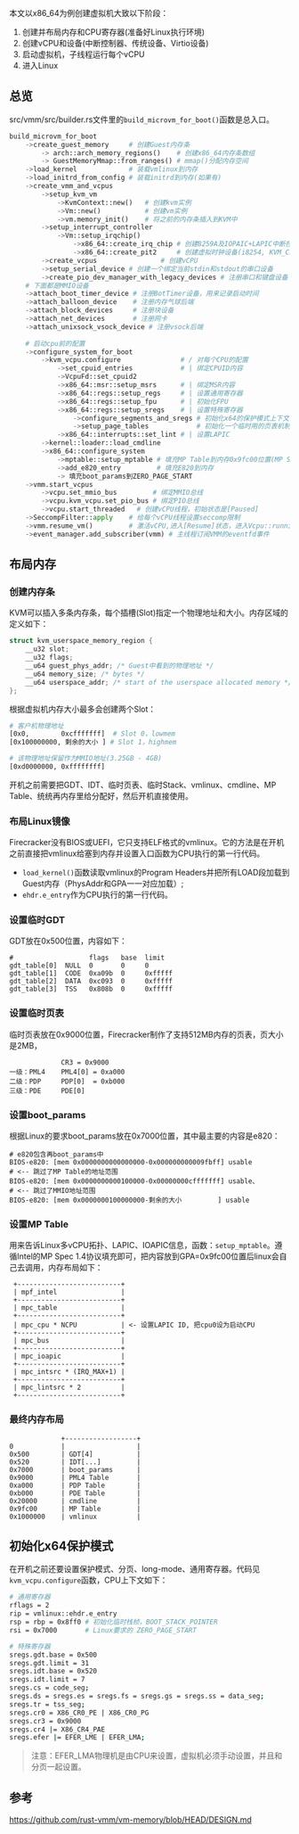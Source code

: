 本文以x86_64为例创建虚拟机大致以下阶段：

1. 创建并布局内存和CPU寄存器(准备好Linux执行环境)
2. 创建vCPU和设备(中断控制器、传统设备、Virtio设备)
3. 启动虚拟机，子线程运行每个vCPU
4. 进入Linux

## 总览

src/vmm/src/builder.rs文件里的`build_microvm_for_boot()`函数是总入口。

```python
build_microvm_for_boot
	->create_guest_memory     # 创建Guest内存条
		-> arch::arch_memory_regions()    # 创建x86_64内存条数组
		-> GuestMemoryMmap::from_ranges() # mmap()分配内存空间
	->load_kernel             # 装载vmlinux到内存
	->load_initrd_from_config # 装载initrd到内存(如果有)
	->create_vmm_and_vcpus
		->setup_kvm_vm
			->KvmContext::new()   # 创建kvm实例
			->Vm::new()           # 创建vm实例
			->vm.memory_init()    # 将之前的内存条插入到KVM中
		->setup_interrupt_controller
			->Vm::setup_irqchip()
		    	->x86_64::create_irq_chip # 创建8259A及IOPAIC+LAPIC中断控制器
		    	->x86_64::create_pit2     # 创建虚拟时钟设备(i8254, KVM_CREATE_PIT2)
		->create_vcpus                # 创建vCPU
		->setup_serial_device # 创建一个绑定当前stdin和stdout的串口设备
		->create_pio_dev_manager_with_legacy_devices # 注册串口和键盘设备
	# 下面都是MMIO设备
	->attach_boot_timer_device # 注册BotTimer设备，用来记录启动时间
	->attach_balloon_device    # 注册内存气球后端
	->attach_block_devices     # 注册块设备
	->attach_net_devices       # 注册网卡
	->attach_unixsock_vsock_device # 注册vsock后端
	
	# 启动cpu前的配置
	->configure_system_for_boot
		->kvm_vcpu.configure               # / 对每个CPU的配置
		    ->set_cpuid_entries            # | 绑定CPUID内容
		    ->VcpuFd::set_cpuid2
		    ->x86_64::msr::setup_msrs      # | 绑定MSR内容
		    ->x86_64::regs::setup_regs     # | 设置通用寄存器
		    ->x86_64::regs::setup_fpu      # | 初始化FPU
		    ->x86_64::regs::setup_sregs    # | 设置特殊寄存器
		        ->configure_segments_and_sregs # 初始化x64的保护模式上下文
		        ->setup_page_tables            # 初始化一个临时用的页表机制
		    ->x86_64::interrupts::set_lint # | 设置LAPIC
		->kernel::loader::load_cmdline
		->x86_64::configure_system
		    ->mptable::setup_mptable # 填充MP Table到内存0x9fc00位置(MP Spec v1.4)
		    ->add_e820_entry         # 填充E820到内存
		    -> 填充boot_params到ZERO_PAGE_START
	->vmm.start_vcpus
		->vcpu.set_mmio_bus         # 绑定MMIO总线
		->vcpu.kvm_vcpu.set_pio_bus # 绑定PIO总线
		->vcpu.start_threaded   # 创建vCPU线程，初始状态是[Paused]
	->SeccompFilter::apply    # 给每个vCPU线程设置seccomp限制
	->vmm.resume_vm()         # 激活vCPU,进入[Resume]状态，进入Vcpu::running()
	->event_manager.add_subscriber(vmm) # 主线程订阅VMM的eventfd事件
```
## 布局内存

### 创建内存条

KVM可以插入多条内存条，每个插槽(Slot)指定一个物理地址和大小。内存区域的定义如下：

```c
struct kvm_userspace_memory_region {
	__u32 slot;
	__u32 flags;
	__u64 guest_phys_addr; /* Guest中看到的物理地址 */
	__u64 memory_size; /* bytes */
	__u64 userspace_addr; /* start of the userspace allocated memory */
};
```

根据虚拟机内存大小最多会创建两个Slot：

```sh
# 客户机物理地址
[0x0,        0xcfffffff]  # Slot 0，lowmem
[0x100000000, 剩余的大小 ] # Slot 1，highmem

# 该物理地址保留作为MMIO地址(3.25GB - 4GB)
[0xd0000000, 0xffffffff] 
```

开机之前需要把GDT、IDT、临时页表、临时Stack、vmlinux、cmdline、MP Table、统统再内存里给分配好，然后开机直接使用。

### 布局Linux镜像

Firecracker没有BIOS或UEFI，它只支持ELF格式的vmlinux。它的方法是在开机之前直接把vmlinux给塞到内存并设置入口函数为CPU执行的第一行代码。

- `load_kernel()`函数读取vmlinux的Program Headers并把所有LOAD段加载到Guest内存（PhysAddr和GPA一一对应加载）;
- `ehdr.e_entry`作为CPU执行的第一行代码。

### 设置临时GDT

GDT放在0x500位置，内容如下：

```
#                   flags   base  limit
gdt_table[0]  NULL  0       0     0
gdt_table[1]  CODE  0xa09b  0     0xfffff
gdt_table[2]  DATA  0xc093  0     0xfffff
gdt_table[3]  TSS   0x808b  0     0xfffff
```

### 设置临时页表

临时页表放在0x9000位置，Firecracker制作了支持512MB内存的页表，页大小是2MB，

```
             CR3 = 0x9000
一级：PML4    PML4[0] = 0xa000
二级：PDP     PDP[0]  = 0xb000
三级：PDE     PDE[0]
```

### 设置boot_params

根据Linux的要求boot_params放在0x7000位置，其中最主要的内容是e820：

```
# e820包含再boot_params中
BIOS-e820: [mem 0x0000000000000000-0x000000000009fbff] usable
# <-- 跳过了MP Table的地址范围
BIOS-e820: [mem 0x0000000000100000-0x00000000cfffffff] usable、
# <-- 跳过了MMIO地址范围
BIOS-e820: [mem 0x0000000100000000-剩余的大小         ] usable
```

### 设置MP Table

用来告诉Linux多vCPU拓扑、LAPIC、IOAPIC信息，函数：`setup_mptable`。遵循Intel的MP Spec 1.4协议填充即可，把内容放到GPA=0x9fc00位置后linux会自己去调用，内存布局如下：

```
 +--------------------------+
 | mpf_intel                |
 +--------------------------+ 
 | mpc_table                |
 +--------------------------+
 | mpc_cpu * NCPU           | <- 设置LAPIC ID, 把cpu0设为启动CPU
 +--------------------------+
 | mpc_bus                  |
 +--------------------------+
 | mpc_ioapic               |
 +--------------------------+
 | mpc_intsrc * (IRQ_MAX+1) |
 +--------------------------+
 | mpc_lintsrc * 2          |
 +--------------------------+
```

### 最终内存布局

```
             +------------------+
0            |                  |
0x500        | GDT[4]           |
0x520        | IDT[...]         |
0x7000       | boot_params      |
0x9000       | PML4 Table       |
0xa000       | PDP Table        |
0xb000       | PDE Table        |
0x20000      | cmdline          |
0x9fc00      | MP Table         |
0x1000000    | vmlinux          |
```


## 初始化x64保护模式

在开机之前还要设置保护模式、分页、long-mode、通用寄存器。代码见`kvm_vcpu.configure`函数，CPU上下文如下：

```sh
# 通用寄存器
rflags = 2
rip = vmlinux::ehdr.e_entry
rsp = rbp = 0x8ff0 # 初始化临时栈桢，BOOT_STACK_POINTER
rsi = 0x7000       # Linux要求的 ZERO_PAGE_START

# 特殊寄存器
sregs.gdt.base = 0x500
sregs.gdt.limit = 31
sregs.idt.base = 0x520
sregs.idt.limit = 7
sregs.cs = code_seg;
sregs.ds = sregs.es = sregs.fs = sregs.gs = sregs.ss = data_seg;
sregs.tr = tss_seg;
sregs.cr0 = X86_CR0_PE | X86_CR0_PG
sregs.cr3 = 0x9000
sregs.cr4 |= X86_CR4_PAE
sregs.efer |= EFER_LME | EFER_LMA;
```

> 注意：EFER_LMA物理机是由CPU来设置，虚拟机必须手动设置，并且和分页一起设置。

## 参考

https://github.com/rust-vmm/vm-memory/blob/HEAD/DESIGN.md